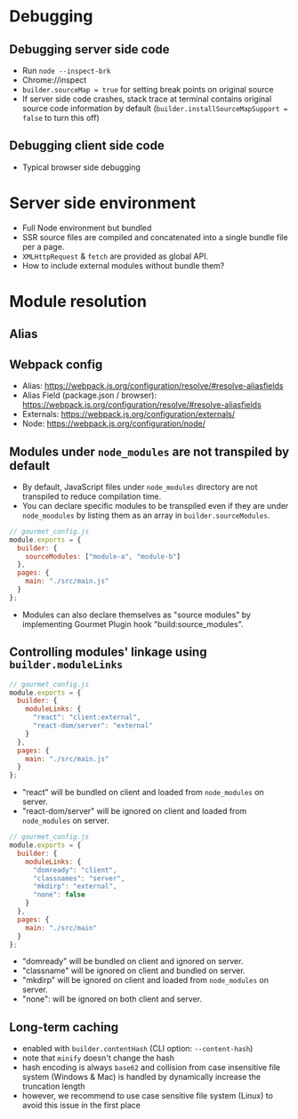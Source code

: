 # Debugging

## Debugging server side code

- Run `node --inspect-brk`
- Chrome://inspect
- `builder.sourceMap = true` for setting break points on original source
- If server side code crashes, stack trace at terminal contains original source code information by default (`builder.installSourceMapSupport = false` to turn this off)

## Debugging client side code

- Typical browser side debugging

# Server side environment

- Full Node environment but bundled
- SSR source files are compiled and concatenated into a single bundle file per a page.
- `XMLHttpRequest` & `fetch` are provided as global API.
- How to include external modules without bundle them?

# Module resolution

## Alias

## Webpack config

- Alias: https://webpack.js.org/configuration/resolve/#resolve-aliasfields
- Alias Field (package.json / browser): https://webpack.js.org/configuration/resolve/#resolve-aliasfields
- Externals: https://webpack.js.org/configuration/externals/
- Node: https://webpack.js.org/configuration/node/

## Modules under `node_modules` are not transpiled by default

- By default, JavaScript files under `node_modules` directory are not transpiled to reduce compilation time.
- You can declare specific modules to be transpiled even if they are under `node_moodules` by listing them as an array in `builder.sourceModules`.
```js
// gourmet_config.js
module.exports = {
  builder: {
    sourceModules: ["module-a", "module-b"]
  },
  pages: {
    main: "./src/main.js"
  }
};
```
- Modules can also declare themselves as "source modules" by implementing Gourmet Plugin hook "build:source_modules".

## Controlling modules' linkage using `builder.moduleLinks`

```js
// gourmet_config.js
module.exports = {
  builder: {
    moduleLinks: {
      "react": "client:external",
      "react-dom/server": "external"
    }
  },
  pages: {
    main: "./src/main.js"
  }
};
```

- "react" will be bundled on client and loaded from `node_modules` on server.
- "react-dom/server" will be ignored on client and loaded from `node_modules` on server.

```js
// gourmet_config.js
module.exports = {
  builder: {
    moduleLinks: {
      "domready": "client",
      "classnames": "server",
      "mkdirp": "external",
      "none": false
    }
  },
  pages: {
    main: "./src/main"
  }
};
```

- "domready" will be bundled on client and ignored on server.
- "classname" will be ignored on client and bundled on server.
- "mkdirp" will be ignored on client and loaded from `node_modules` on server.
- "none": will be ignored on both client and server.

## Long-term caching

- enabled with `builder.contentHash` (CLI option: `--content-hash`)
- note that `minify` doesn't change the hash
- hash encoding is always `base62` and collision from case insensitive file system (Windows & Mac) is handled by dynamically increase the truncation length
- however, we recommend to use case sensitive file system (Linux) to avoid this issue in the first place

